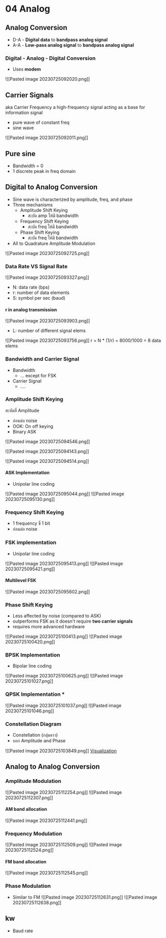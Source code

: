 # 04 Analog

## Analog Conversion

- D-A - **Digital data** to **bandpass analog signal**
- A-A - **Low-pass analog signal** to **bandpass analog signal**

### Digital - Analog - Digital Conversion

- Uses **modem**

![[Pasted image 20230725092020.png]]

## Carrier Signals

aka Carrier Frequency
a high-frequency signal acting as a base for information signal

- pure wave of constant freq
- sine wave

![[Pasted image 20230725092011.png]]

## Pure sine

- Bandwidth = 0
- 1 discrete peak in freq domain

## Digital to Analog Conversion

- Sine wave is characterized by amplitude, freq, and phase
- Three mechanisms
	- Amplitude Shift Keying
		- สะบัด amp ให้มี bandwidth
	- Frequency Shift Keying
		- สะบัด freq ให้มี bandwidth
	- Phase Shift Keying
		- สะบัด freq ให้มี bandwidth
- All to Quadrature Amplitude Modulation

![[Pasted image 20230725092725.png]]

### Data Rate VS Signal Rate

![[Pasted image 20230725093327.png]]

- N: data rate (bps)
- r: number of data elements
- S: symbol per sec (baud)

#### r in analog transmission

![[Pasted image 20230725093903.png]]

- L: number of different signal elems

![[Pasted image 20230725093756.png]]
r = N * (1/r) = 8000/1000 = 8 data elems

### Bandwidth and Carrier Signal

- Bandwidth
	- … except for FSK
- Carrier Signal
	- ….

### Amplitude Shift Keying

สะบัดที่ Amplitude

- อ่อนต่อ noise
- OOK: On off keying
- Binary ASK

![[Pasted image 20230725094546.png]]

![[Pasted image 20230725094143.png]]

![[Pasted image 20230725094514.png]]

#### ASK Implementation

- Unipolar line coding

![[Pasted image 20230725095044.png]]
![[Pasted image 20230725095130.png]]

### Frequency Shift Keying

- 1 frequency ขี่ 1 bit
- อ่อนต่อ noise

### FSK implementation

- Unipolar line coding

![[Pasted image 20230725095413.png]]
![[Pasted image 20230725095421.png]]

#### Multilevel FSK

![[Pasted image 20230725095602.png]]

### Phase Shift Keying

- Less affected by noise (compared to ASK)
- outperforms FSK as it doesn't require **two carrier signals**
- requires more advanced hardware

![[Pasted image 20230725100413.png]]
![[Pasted image 20230725100420.png]]

### BPSK Implementation

- Bipolar line coding

![[Pasted image 20230725100625.png]]
![[Pasted image 20230725101027.png]]

### QPSK Implementation *

![[Pasted image 20230725101037.png]]
![[Pasted image 20230725101046.png]]

### Constellation Diagram

- Constellation (กลุ่มดาว)
- บอก Amplitude and Phase

![[Pasted image 20230725103849.png]]
[Visualization](https://www.cpe.ku.ac.th/~cpj/204325/tools/phasor/)

## Analog to Analog Conversion

### Amplitude Modulation

![[Pasted image 20230725112254.png]]
![[Pasted image 20230725112307.png]]

#### AM band allocation

![[Pasted image 20230725112441.png]]

### Frequency Modulation

![[Pasted image 20230725112509.png]]
![[Pasted image 20230725112524.png]]

#### FM band allocation

![[Pasted image 20230725112545.png]]

### Phase Modulation

- Similar to FM
![[Pasted image 20230725112631.png]]
![[Pasted image 20230725112638.png]]

## kw

- Baud rate
